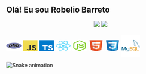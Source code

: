 ## Olá! Eu sou Robelio Barreto

<div align="center">
  <a href="https://github.com/robellio"></a>
    <img height="167em" src="https://github-readme-stats.vercel.app/api?username=robellio&show_icons=true&theme=dark&include_all_commits=true&count_private=true"  
     media="(prefers-color-scheme: dark)"
    />
  <img height="167em" src="https://github-readme-stats.vercel.app/api/top-langs/?username=robellio&layout=compact&langs_count=7&theme=dracula" />
</div>
<div style="display: inline_block"><br/>
  <img align="center" alt="Imagem php" height="30" width="40" src="https://raw.githubusercontent.com/devicons/devicon/master/icons/php/php-original.svg">
  <img align="center" alt="Imagem javaScript" height="30" width="40" src="https://raw.githubusercontent.com/devicons/devicon/master/icons/javascript/javascript-original.svg">
  <img align="center" alt="Imagem typeScript" height="30" width="40" src="https://raw.githubusercontent.com/devicons/devicon/master/icons/typescript/typescript-original.svg">
   <img align="center" alt="Imagem React" height="30" width="40" src="https://raw.githubusercontent.com/devicons/devicon/master/icons/react/react-original.svg">
  <img align="center" alt="Imagem nodeJs" height="30" width="40" src="https://raw.githubusercontent.com/devicons/devicon/master/icons/nodejs/nodejs-original.svg">
   <img align="center" alt="Imagem Html5" height="30" width="40" src="https://raw.githubusercontent.com/devicons/devicon/master/icons/html5/html5-original.svg">
  <img align="center" alt="Imagem CSS" height="30" width="40" src="https://raw.githubusercontent.com/devicons/devicon/master/icons/css3/css3-original.svg">
  <img align="center" alt="Imagem-Mysql" height="60" width="50" src="https://raw.githubusercontent.com/devicons/devicon/master/icons/mysql/mysql-original-wordmark.svg">
</div>

![Snake animation](https://github.com/robellio/robellio/blob/output/github-contribution-grid-snake.svg)
